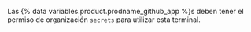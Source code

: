 Las {% data variables.product.prodname_github_app %}s deben tener el permiso de organización `secrets` para utilizar esta terminal.
